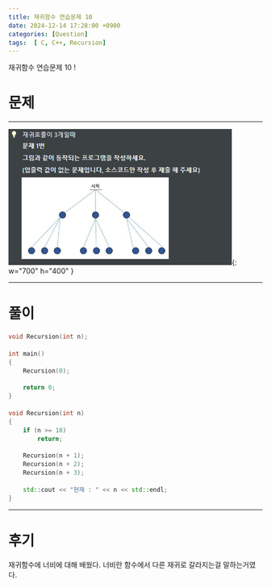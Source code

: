 ```yaml
---
title: 재귀함수 연습문제 10
date: 2024-12-14 17:28:00 +0900
categories: [Question]  
tags:  [ C, C++, Recursion]
---
```


재귀함수 연습문제 10 !

# 문제   
---------------------------------------

![Desktop View](/assets/img/Recursion10.png){: w="700" h="400" }

---------------------------------------

# 풀이

```c++
void Recursion(int n);

int main()
{
	Recursion(0);

	return 0;
}

void Recursion(int n)
{
	if (n >= 10)
		return;

	Recursion(n + 1);
	Recursion(n + 2);
	Recursion(n + 3);

	std::cout << "현재 : " << n << std::endl;
}
```
---------------------------------------

# 후기

재귀함수에 너비에 대해 배웠다. 너비란 함수에서 다른 재귀로 갈라지는걸 말하는거였다.

